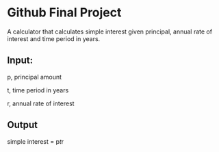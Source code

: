 # Github Final Project
A calculator that calculates simple interest given principal, annual rate of interest and time period in years.
## Input:
   p, principal amount
   
   t, time period in years
   
   r, annual rate of interest
   
## Output
   simple interest = p*t*r
